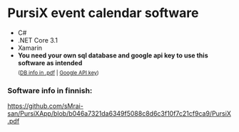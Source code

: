 # PursiX event calendar software
<div>
<ul>
	<li>C#</li>
	<li>.NET Core 3.1</li>
  <li>Xamarin</li>
  <li><b>You need your own sql database and google api key to use this software as intended</b><br />  <sub>(<a href="https://github.com/sMrai-san/PursiXApp/blob/b046a7321da6349f5088c8d6c3f10f7c21cf9ca9/PursiX.pdf">DB info in .pdf</a>
  | <a href="https://developers.google.com/maps/documentation/javascript/get-api-key">Google API key</a>)</sub>
</ul>
</div>

  
### Software info in finnish:
https://github.com/sMrai-san/PursiXApp/blob/b046a7321da6349f5088c8d6c3f10f7c21cf9ca9/PursiX.pdf
